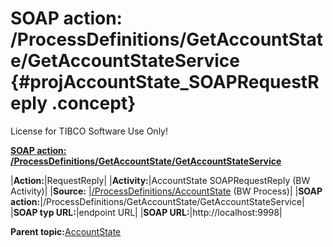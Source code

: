 # SOAP action: /ProcessDefinitions/GetAccountState/GetAccountStateService {#projAccountState_SOAPRequestReply .concept}

License for TIBCO Software Use Only!

**[SOAP action: /ProcessDefinitions/GetAccountState/GetAccountStateService](../msgs/dest_Id92.md)**

|**Action:**|RequestReply|
|**Activity:**|AccountState SOAPRequestReply \(BW Activity\)|
|**Source:** |[/ProcessDefinitions/AccountState](../../../projects/AccountState/ProcessDefinitions/AccountState.process.md) \(BW Process\)|
|**SOAP action:**|/ProcessDefinitions/GetAccountState/GetAccountStateService|
|**SOAP typ URL:**|endpoint URL|
|**SOAP URL:**|http://localhost:9998|

**Parent topic:**[AccountState](../../../crossref/dest/projs/AccountState.md)

